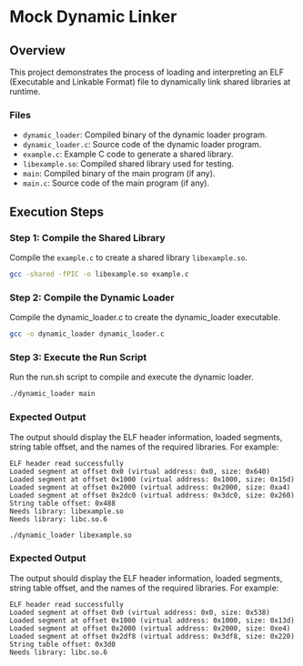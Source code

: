 # Mock Dynamic Linker

## Overview

This project demonstrates the process of loading and interpreting an ELF (Executable and Linkable Format) file to dynamically link shared libraries at runtime.

### Files

- `dynamic_loader`: Compiled binary of the dynamic loader program.
- `dynamic_loader.c`: Source code of the dynamic loader program.
- `example.c`: Example C code to generate a shared library.
- `libexample.so`: Compiled shared library used for testing.
- `main`: Compiled binary of the main program (if any).
- `main.c`: Source code of the main program (if any).

## Execution Steps

### Step 1: Compile the Shared Library

Compile the `example.c` to create a shared library `libexample.so`.

```sh
gcc -shared -fPIC -o libexample.so example.c
```

### Step 2: Compile the Dynamic Loader
Compile the dynamic_loader.c to create the dynamic_loader executable.

```sh
gcc -o dynamic_loader dynamic_loader.c
```

### Step 3: Execute the Run Script
Run the run.sh script to compile and execute the dynamic loader.

```sh
./dynamic_loader main
```
### Expected Output
The output should display the ELF header information, loaded segments, string table offset, and the names of the required libraries. For example:

```
ELF header read successfully
Loaded segment at offset 0x0 (virtual address: 0x0, size: 0x640)
Loaded segment at offset 0x1000 (virtual address: 0x1000, size: 0x15d)
Loaded segment at offset 0x2000 (virtual address: 0x2000, size: 0xa4)
Loaded segment at offset 0x2dc0 (virtual address: 0x3dc0, size: 0x260)
String table offset: 0x488
Needs library: libexample.so
Needs library: libc.so.6
```

```sh
./dynamic_loader libexample.so
```
### Expected Output
The output should display the ELF header information, loaded segments, string table offset, and the names of the required libraries. For example:

```
ELF header read successfully
Loaded segment at offset 0x0 (virtual address: 0x0, size: 0x538)
Loaded segment at offset 0x1000 (virtual address: 0x1000, size: 0x13d)
Loaded segment at offset 0x2000 (virtual address: 0x2000, size: 0xe4)
Loaded segment at offset 0x2df8 (virtual address: 0x3df8, size: 0x220)
String table offset: 0x3d0
Needs library: libc.so.6
```
